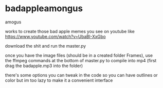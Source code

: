 # badappleamongus

amogus

works to create those bad apple memes you see on youtube like
https://www.youtube.com/watch?v=UbaBI-XxGbo

download the shit and run the master.py

once you have the image files (should be in a created folder Frames), use the ffmpeg commands at the bottom of master.py to compile into mp4 (first drag the badapple.mp3 into the folder)

there's some options you can tweak in the code so you can have outlines or color
but im too lazy to make it a convenient interface
